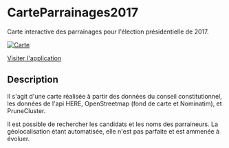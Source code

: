 # CarteParrainages2017
Carte interactive des parrainages pour l'élection présidentielle de 2017.

[![Carte](https://cloud.githubusercontent.com/assets/45740/23832666/14e8ceac-0742-11e7-8628-9fc8d1ec44ed.png)](https://yellowiscool.github.io/CarteParrainages2017/)

[Visiter l'application](https://yellowiscool.github.io/CarteParrainages2017/)

## Description

Il s'agit d'une carte réalisée à partir des données du conseil constitutionnel, les données de l'api HERE, OpenStreetmap (fond de carte et Nominatim), et PruneCluster.

Il est possible de rechercher les candidats et les noms des parraineurs. La géolocalisation étant automatisée, elle n'est pas parfaite et est ammenée à évoluer.
